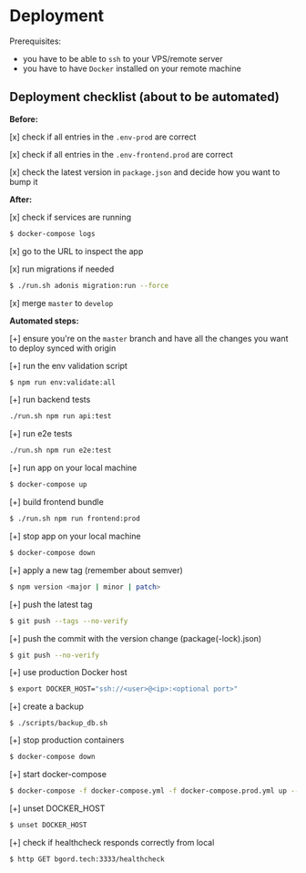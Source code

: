 # Deployment

Prerequisites:

- you have to be able to `ssh` to your VPS/remote server
- you have to have `Docker` installed on your remote machine

## Deployment checklist (about to be automated)

**Before:**

[x] check if all entries in the `.env-prod` are correct

[x] check if all entries in the `.env-frontend.prod` are correct

[x] check the latest version in `package.json` and decide how you want to bump it

**After:**

[x] check if services are running

```bash
$ docker-compose logs
```

[x] go to the URL to inspect the app

[x] run migrations if needed

```bash
$ ./run.sh adonis migration:run --force
```

[x] merge `master` to `develop`

**Automated steps:**

[+] ensure you're on the `master` branch and have all the changes you want to deploy synced with origin

[+] run the env validation script

```bash
$ npm run env:validate:all
```

[+] run backend tests

```bash
./run.sh npm run api:test
```

[+] run e2e tests

```bash
./run.sh npm run e2e:test
```

[+] run app on your local machine

```bash
$ docker-compose up
```

[+] build frontend bundle

```bash
$ ./run.sh npm run frontend:prod
```

[+] stop app on your local machine

```bash
$ docker-compose down
```

[+] apply a new tag (remember about semver)

```bash
$ npm version <major | minor | patch>
```

[+] push the latest tag

```bash
$ git push --tags --no-verify
```

[+] push the commit with the version change (package(-lock).json)

```bash
$ git push --no-verify
```

[+] use production Docker host

```bash
$ export DOCKER_HOST="ssh://<user>@<ip>:<optional port>"
```

[+] create a backup

```
$ ./scripts/backup_db.sh
```

[+] stop production containers

```bash
$ docker-compose down
```

[+] start docker-compose

```bash
$ docker-compose -f docker-compose.yml -f docker-compose.prod.yml up --detach --build --force-recreate
```

[+] unset DOCKER_HOST

```bash
$ unset DOCKER_HOST
```

[+] check if healthcheck responds correctly from local

```bash
$ http GET bgord.tech:3333/healthcheck
```
